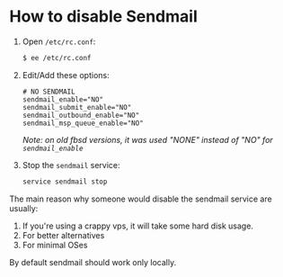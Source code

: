 # How to disable Sendmail

1. Open `/etc/rc.conf`:

	```sh
	$ ee /etc/rc.conf
	```

2. Edit/Add these options:

	```
	# NO SENDMAIL
	sendmail_enable="NO"
	sendmail_submit_enable="NO"
	sendmail_outbound_enable="NO"
	sendmail_msp_queue_enable="NO"
	```

	_Note: on old fbsd versions, it was used "NONE" instead of "NO" for `sendmail_enable`_

3. Stop the `sendmail` service:

	```sh
	service sendmail stop
	```

The main reason why someone would disable the sendmail service are usually:

1. If you're using a crappy vps, it will take some hard disk usage.
2. For better alternatives
3. For minimal OSes

By default sendmail should work only locally.
